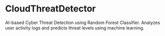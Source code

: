 # CloudThreatDetector
AI-based Cyber Threat Detection using Random Forest Classifier. Analyzes user activity logs and predicts threat levels using machine learning.

